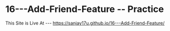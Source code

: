 # 16---Add-Friend-Feature -- Practice

This Site is Live At --- https://sanjay17u.github.io/16---Add-Friend-Feature/
